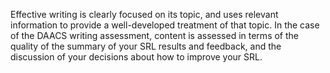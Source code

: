 Effective writing is clearly focused on its topic, and uses relevant information to provide a well-developed treatment of that topic. In the case of the DAACS writing assessment, content is assessed in terms of the quality of the summary of your SRL results and feedback, and the discussion of your decisions about how to improve your SRL.
